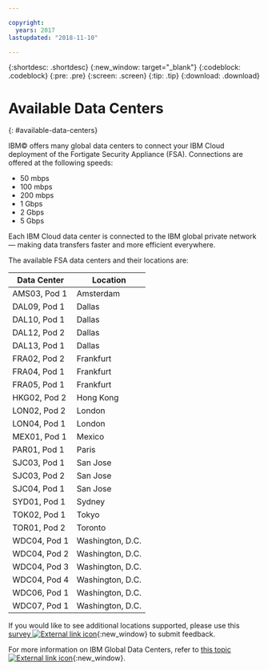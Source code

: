 ```yaml
---

copyright:
  years: 2017
lastupdated: "2018-11-10"

---
```


{:shortdesc: .shortdesc}
{:new_window: target="_blank"}
{:codeblock: .codeblock}
{:pre: .pre}
{:screen: .screen}
{:tip: .tip}
{:download: .download}

# Available Data Centers
{: #available-data-centers}

IBM© offers many global data centers to connect your IBM Cloud deployment of the Fortigate Security Appliance (FSA). Connections are offered at the following speeds:

* 50 mbps
* 100 mbps
* 200 mbps
* 1 Gbps
* 2 Gbps
* 5 Gbps

Each IBM Cloud data center is connected to the IBM global private network — making data transfers faster and more efficient everywhere.

The available FSA data centers and their locations are:

| Data Center | Location |
| ----------- | -------- |
| AMS03, Pod 1 | Amsterdam |
| DAL09, Pod 1 | Dallas |
| DAL10, Pod 1 | Dallas |
| DAL12, Pod 2 | Dallas |
| DAL13, Pod 1 | Dallas |
| FRA02, Pod 2 | Frankfurt |
| FRA04, Pod 1 | Frankfurt |
| FRA05, Pod 1 | Frankfurt |
| HKG02, Pod 2 | Hong Kong |
| LON02, Pod 2 | London |
| LON04, Pod 1 | London |
| MEX01, Pod 1 | Mexico |
| PAR01, Pod 1 | Paris |
| SJC03, Pod 1 | San Jose |
| SJC03, Pod 2 | San Jose |
| SJC04, Pod 1 | San Jose |
| SYD01, Pod 1 | Sydney |
| TOK02, Pod 1 | Tokyo |
| TOR01, Pod 2 | Toronto |
| WDC04, Pod 1 | Washington, D.C. |
| WDC04, Pod 2 | Washington, D.C. |
| WDC04, Pod 3 | Washington, D.C. |
| WDC04, Pod 4 | Washington, D.C. |
| WDC06, Pod 1 | Washington, D.C. |
| WDC07, Pod 1 | Washington, D.C. |

If you would like to see additional locations supported, please use this [survey ![External link icon](../../icons/launch-glyph.svg "External link icon")](http://ibm.biz/firewalllocations){:new_window} to submit feedback.

For more information on IBM Global Data Centers, refer to [this topic ![External link icon](../../icons/launch-glyph.svg "External link icon")](https://www.ibm.com/cloud-computing/bluemix/data-centers){:new_window}.
